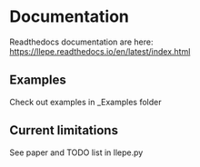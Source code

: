 # Documentation
Readthedocs documentation are here: https://llepe.readthedocs.io/en/latest/index.html
## Examples
Check out examples in _Examples folder
## Current limitations
See paper and TODO list in llepe.py